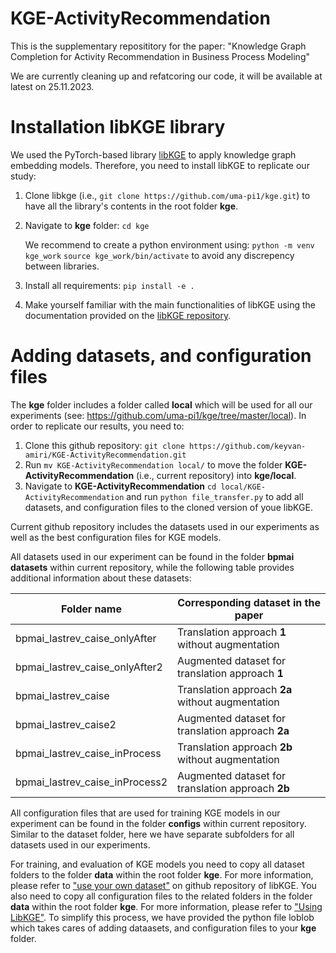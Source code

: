 # KGE-ActivityRecommendation
This is the supplementary reposititory for the paper:
"Knowledge Graph Completion for Activity Recommendation in Business Process Modeling"

We are currently cleaning up and refatcoring our code, it will be available at latest on 25.11.2023.

# Installation libKGE library
We used the PyTorch-based library [libKGE](https://github.com/uma-pi1/kge) to apply knowledge graph embedding models. Therefore, you need to install libKGE to replicate our study:
1. Clone libkge (i.e., `git clone https://github.com/uma-pi1/kge.git`) to have all the library's contents in the root folder **kge**.
2. Navigate to **kge** folder: `cd kge`

   We recommend to create a python environment using: `python -m venv kge_work` `source kge_work/bin/activate` to avoid any discrepency between libraries.
3. Install all requirements: `pip install -e .`
4. Make yourself familiar with the main functionalities of libKGE using the documentation provided on the [libKGE repository](https://github.com/uma-pi1/kge). 

# Adding datasets, and configuration files
The **kge** folder includes a folder called **local** which will be used for all our experiments (see: https://github.com/uma-pi1/kge/tree/master/local). In order to replicate our results, you need to:
1. Clone this github repository: `git clone https://github.com/keyvan-amiri/KGE-ActivityRecommendation.git`
2. Run `mv KGE-ActivityRecommendation local/` to move the folder **KGE-ActivityRecommendation** (i.e., current repository) into **kge/local**.
3. Navigate to **KGE-ActivityRecommendation** `cd local/KGE-ActivityRecommendation` and run `python file_transfer.py` to add all datasets, and configuration files to the cloned version of youe libKGE.

Current github repository includes the datasets used in our experiments as well as the best configuration files for KGE models. 

All datasets used in our experiment can be found in the folder **bpmai datasets** within current repository, while the following table provides additional information about these datasets:

| Folder name | Corresponding dataset in the paper |
|----------|----------|
| bpmai_lastrev_caise_onlyAfter  | Translation approach **1** without augmentation | 
| bpmai_lastrev_caise_onlyAfter2 | Augmented dataset for translation approach **1**| 
| bpmai_lastrev_caise | Translation approach **2a** without augmentation | 
| bpmai_lastrev_caise2 | Augmented dataset for translation approach **2a** |
| bpmai_lastrev_caise_inProcess | Translation approach **2b** without augmentation | 
| bpmai_lastrev_caise_inProcess2 | Augmented dataset for translation approach **2b** | 

<!-- This is not remaining of the table. -->
All configuration files that are used for training KGE models in our experiment can be found in the folder **configs** within current repository. Similar to the dataset folder, here we have separate subfolders for all datasets used in our experiments.

For training, and evaluation of KGE models you need to copy all dataset folders to the folder **data** within the root folder **kge**. For more information, please refer to ["use your own dataset"](https://github.com/uma-pi1/kge#use-your-own-dataset) on github repository of libKGE. You also need to copy all configuration files to the related folders in the folder **data** within the root folder **kge**. For more information, please refer to ["Using LibKGE"](https://github.com/uma-pi1/kge#using-libkge). To simplify this process, we have provided the python file loblob which takes cares of adding dataasets, and configuration files to your **kge** folder. 
